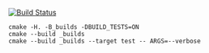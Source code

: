 [![Build Status](https://travis-ci.org/djabri1422/tree0.0.2.svg?branch=master)](https://travis-ci.org/djabri1422/tree0.0.2)

```
cmake -H. -B_builds -DBUILD_TESTS=ON
cmake --build _builds
cmake --build _builds --target test -- ARGS=--verbose
```
